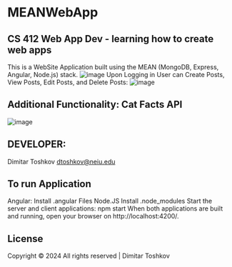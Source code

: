 # MEANWebApp
## CS 412 Web App Dev - learning how to create web apps 

This is a WebSite Application built using the MEAN (MongoDB, Express, Angular, Node.js) stack.
![image](https://github.com/user-attachments/assets/b287d5af-8d1a-4426-b36e-03366bcf0010)
Upon Logging in User can Create Posts, View Posts, Edit Posts, and Delete Posts: 
![image](https://github.com/user-attachments/assets/36fb8cc7-aef7-46fa-af2b-b9ea4ffdab8b)

## Additional Functionality: Cat Facts API
![image](https://github.com/user-attachments/assets/c436c487-60e6-4bc2-8e61-d60edd8446db)

## DEVELOPER:
Dimitar Toshkov 
dtoshkov@neiu.edu


## To run Application 
Angular: Install .angular Files 
Node.JS Install .node_modules 
Start the server and client applications:
npm start
When both applications are built and running, open your browser on http://localhost:4200/.

## License 
Copyright © 2024 All rights reserved | Dimitar Toshkov
